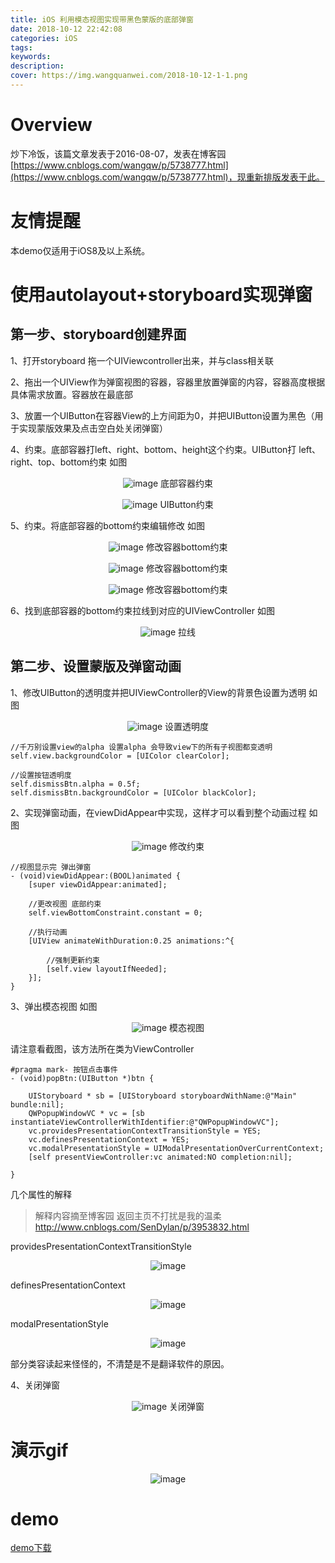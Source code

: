 ```yaml
---
title: iOS 利用模态视图实现带黑色蒙版的底部弹窗
date: 2018-10-12 22:42:08
categories: iOS
tags:
keywords: 
description:
cover: https://img.wangquanwei.com/2018-10-12-1-1.png
---
```



# Overview
炒下冷饭，该篇文章发表于2016-08-07，发表在博客园[https://www.cnblogs.com/wangqw/p/5738777.html](https://www.cnblogs.com/wangqw/p/5738777.html)，现重新排版发表于此。

# 友情提醒
本demo仅适用于iOS8及以上系统。  

# 使用autolayout+storyboard实现弹窗
## 第一步、storyboard创建界面

1、打开storyboard 拖一个UIViewcontroller出来，并与class相关联

<!-- more -->

2、拖出一个UIView作为弹窗视图的容器，容器里放置弹窗的内容，容器高度根据具体需求放置。容器放在最底部 

3、放置一个UIButton在容器View的上方间距为0，并把UIButton设置为黑色（用于实现蒙版效果及点击空白处关闭弹窗）

4、约束。底部容器打left、right、bottom、height这个约束。UIButton打 left、right、top、bottom约束 如图

<div align=center>

![image](https://img.wangquanwei.com/714996-20160807175904825-369553193.png)
底部容器约束

![image](https://img.wangquanwei.com/714996-20160807180343168-1347233876.png)
UIButton约束
</div>

5、约束。将底部容器的bottom约束编辑修改 如图
<div align=center>

![image](https://img.wangquanwei.com/714996-20160807180729684-462217795.png)
修改容器bottom约束

![image](https://img.wangquanwei.com/714996-20160807180935434-792688910.png)
修改容器bottom约束

![image](https://img.wangquanwei.com/714996-20160807181130700-1845924649.png)
修改容器bottom约束
</div>

6、找到底部容器的bottom约束拉线到对应的UIViewController 如图
<div align=center>

![image](https://img.wangquanwei.com/714996-20160807181841497-1876214160.png)
拉线
</div>

## 第二步、设置蒙版及弹窗动画

1、修改UIButton的透明度并把UIViewController的View的背景色设置为透明 如图
<div align=center>

![image](https://img.wangquanwei.com/714996-20160807190653059-1295967993.png)
设置透明度
</div>


```
//千万别设置view的alpha 设置alpha 会导致view下的所有子视图都变透明
self.view.backgroundColor = [UIColor clearColor];

//设置按钮透明度
self.dismissBtn.alpha = 0.5f;
self.dismissBtn.backgroundColor = [UIColor blackColor];
```

2、实现弹窗动画，在viewDidAppear中实现，这样才可以看到整个动画过程 如图
<div align=center>

![image](https://img.wangquanwei.com/714996-20160807191214481-1562655370.png)
修改约束
</div>


```
//视图显示完 弹出弹窗
- (void)viewDidAppear:(BOOL)animated {
    [super viewDidAppear:animated];
    
    //更改视图 底部约束
    self.viewBottomConstraint.constant = 0;
    
    //执行动画
    [UIView animateWithDuration:0.25 animations:^{
        
        //强制更新约束
        [self.view layoutIfNeeded];
    }];
}
```

3、弹出模态视图 如图
<div align=center>

![image](https://img.wangquanwei.com/714996-20160807191933184-189155919.png)
模态视图
</div>

请注意看截图，该方法所在类为ViewController
```
#pragma mark- 按钮点击事件
- (void)popBtn:(UIButton *)btn {
    
    UIStoryboard * sb = [UIStoryboard storyboardWithName:@"Main" bundle:nil];
    QWPopupWindowVC * vc = [sb instantiateViewControllerWithIdentifier:@"QWPopupWindowVC"];
    vc.providesPresentationContextTransitionStyle = YES;
    vc.definesPresentationContext = YES;
    vc.modalPresentationStyle = UIModalPresentationOverCurrentContext;
    [self presentViewController:vc animated:NO completion:nil];
    
}

```

几个属性的解释  

> 解释内容摘至博客园 返回主页不打扰是我的温柔 http://www.cnblogs.com/SenDylan/p/3953832.html  

providesPresentationContextTransitionStyle
<div align=center>

![image](https://img.wangquanwei.com/714996-20160807192018106-1442728786.png)
</div>

definesPresentationContext
<div align=center>

![image](https://img.wangquanwei.com/714996-20160807192726481-1498336537.png)
</div>


modalPresentationStyle
<div align=center>

![image](https://img.wangquanwei.com/714996-20160807193013293-1451604844.png)
</div>
部分类容读起来怪怪的，不清楚是不是翻译软件的原因。  

4、关闭弹窗
<div align=center>

![image](https://img.wangquanwei.com/714996-20160807193422418-654040597.png)
关闭弹窗
</div>

# 演示gif
<div align=center>

![image](https://img.wangquanwei.com/714996-20160807193807153-800741518.gif)
</div>

# demo
[demo下载](https://github.com/quanweiwang/QWPopupWindow)
